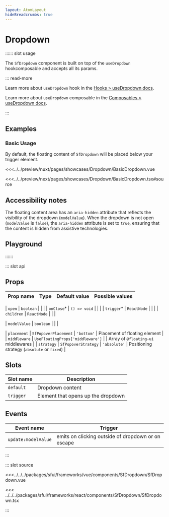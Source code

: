 ```yaml
---
layout: AtomLayout
hideBreadcrumbs: true
---
```


# Dropdown

:::::: slot usage

The `SfDropdown` component is built on top of the `useDropdown` <!-- react -->hook<!-- end react --><!-- vue -->composable<!-- end vue --> and accepts all its params.

::: read-more

<!-- react -->

Learn more about `useDropdown` hook in the [Hooks > useDropdown docs](/react/hooks/useDropdown.html).

<!-- end react -->
<!-- vue -->

Learn more about `useDropdown` composable in the [Composables > useDropdown docs](/vue/hooks/useDropdown.html).

<!-- end vue -->

:::

## Examples

### Basic Usage

By default, the floating content of `SfDropdown` will be placed below your trigger element.

<Showcase showcase-name="Dropdown/BasicDropdown" style="min-height:400px">

<!-- vue -->

<<<../../preview/nuxt/pages/showcases/Dropdown/BasicDropdown.vue

<!-- end vue -->
<!-- react -->

<<<../../preview/next/pages/showcases/Dropdown/BasicDropdown.tsx#source

<!-- end react -->

</Showcase>

## Accessibility notes

The floating content area has an `aria-hidden` attribute that reflects the visibility of the dropdown (`modelValue`). When the dropdown is not open (`modelValue` is `false`), the `aria-hidden` attribute is set to `true`, ensuring that the content is hidden from assistive technologies.

## Playground

<Generate />

::::::

::: slot api

## Props

| Prop name | Type | Default value | Possible values |
| --------- | ---- | ------------- | --------------- |
<!-- react -->
| `open` | `boolean` | | |
| `onClose`\* | `() => void` | | |
| `trigger`\* | `ReactNode` | | |
| `children` | `ReactNode` | | |
<!-- end react -->
<!-- vue -->
| `modelValue` | `boolean` | | |
<!-- end vue -->
| `placement` | `SfPopoverPlacement` | `'bottom'` | Placement of floating element |
| `middleware` | `UseFloatingProps['middleware']` | | Array of `@floating-ui` middlewares |
| `strategy` | `SfPopoverStrategy` | `'absolute'` | Positioning strategy (`absolute` or `fixed`) |
<!-- vue -->

## Slots

| Slot name | Description                        |
| --------- | ---------------------------------- |
| `default` | Dropdown content                   |
| `trigger` | Element that opens up the dropdown |

## Events

| Event name          | Trigger                                            |
| ------------------- | -------------------------------------------------- |
| `update:modelValue` | emits on clicking outside of dropdown or on escape |

<!-- end vue -->

:::

::: slot source
<SourceCode>

<!-- vue -->

<<<../../../packages/sfui/frameworks/vue/components/SfDropdown/SfDropdown.vue

<!-- end vue -->
<!-- react -->

<<< ../../../packages/sfui/frameworks/react/components/SfDropdown/SfDropdown.tsx

<!-- end react -->

</SourceCode>
:::
